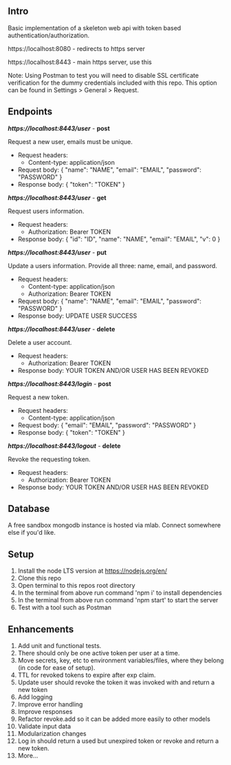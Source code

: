 ## Intro
Basic implementation of a skeleton web api with token based authentication/authorization.

https://localhost:8080 - redirects to https server

https://localhost:8443 - main https server, use this

Note: Using Postman to test you will need to disable SSL certificate verification for the dummy credentials included with this repo. This option can be found in Settings > General > Request.

## Endpoints

***https://localhost:8443/user*** - **post**

Request a new user, emails must be unique.
 - Request headers:
    * Content-type: application/json
 - Request body:
    {
      "name": "NAME",
      "email": "EMAIL",
      "password": "PASSWORD"
    }
 - Response body:
    {
      "token": "TOKEN"
    }

***https://localhost:8443/user*** - **get**

Request users information.
 - Request headers:
    * Authorization: Bearer TOKEN
 - Response body:
    {
      "id": "ID",
      "name": "NAME",
      "email": "EMAIL",
      "v": 0
    }

***https://localhost:8443/user*** - **put**

Update a users information. Provide all three: name, email, and password.
 - Request headers:
    * Content-type: application/json
    * Authorization: Bearer TOKEN
 - Request body:
     {
       "name": "NAME",
       "email": "EMAIL",
       "password": "PASSWORD"
     }
 - Response body: UPDATE USER SUCCESS

 ***https://localhost:8443/user*** - **delete**

 Delete a user account.
  - Request headers:
     * Authorization: Bearer TOKEN
  - Response body: YOUR TOKEN AND/OR USER HAS BEEN REVOKED

 ***https://localhost:8443/login*** - **post**

 Request a new token.
  - Request headers:
     * Content-type: application/json
  - Request body:
      {
        "email": "EMAIL",
        "password": "PASSWORD"
      }
  - Response body:
      {
        "token": "TOKEN"
      }

  ***https://localhost:8443/logout*** - **delete**

  Revoke the requesting token.
  - Request headers:
    * Authorization: Bearer TOKEN
  - Response body: YOUR TOKEN AND/OR USER HAS BEEN REVOKED

## Database
A free sandbox mongodb instance is hosted via mlab. Connect somewhere else if you'd like.

## Setup
1. Install the node LTS version at https://nodejs.org/en/
2. Clone this repo
2. Open terminal to this repos root directory
3. In the terminal from above run command 'npm i' to install dependencies
4. In the terminal from above run command 'npm start' to start the server
5. Test with a tool such as Postman

## Enhancements
1. Add unit and functional tests.
2. There should only be one active token per user at a time.
3. Move secrets, key, etc to environment variables/files, where they belong (in code for ease of setup).
4. TTL for revoked tokens to expire after exp claim.
5. Update user should revoke the token it was invoked with and return a new token
6. Add logging
7. Improve error handling
8. Improve responses
9. Refactor revoke.add so it can be added more easily to other models
10. Validate input data
11. Modularization changes
12. Log in should return a used but unexpired token or revoke and return a new token.
13. More...
